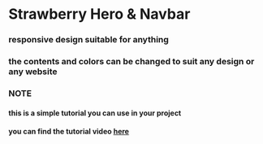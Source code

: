 # Strawberry Hero & Navbar

### responsive design suitable for anything

### the contents and colors can be changed to suit any design or any website

### NOTE

#### this is a simple tutorial you can use in your project

#### you can find the tutorial video [here](https://youtu.be/85Qt7HH_vaQ?si=Smd_Vsz1UYUw8w0r)
